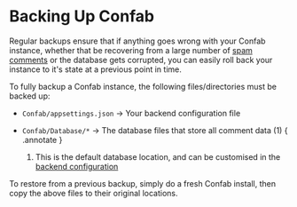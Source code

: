 # Backing Up Confab

Regular backups ensure that if anything goes wrong with your Confab instance, whether that be recovering from a large number of [spam comments](../abuse-mitigation/index.md#comment-spam) or the database gets corrupted, you can easily roll back your instance to it's state at a previous point in time.

To fully backup a Confab instance, the following files/directories must be backed up:

- `Confab/appsettings.json` → Your backend configuration file
- `Confab/Database/*` → The database files that store all comment data (1)
    { .annotate }

    1. This is the default database location, and can be customised in the [backend configuration](../../config/index.md#database-location)

To restore from a previous backup, simply do a fresh Confab install, then copy the above files to their original locations.